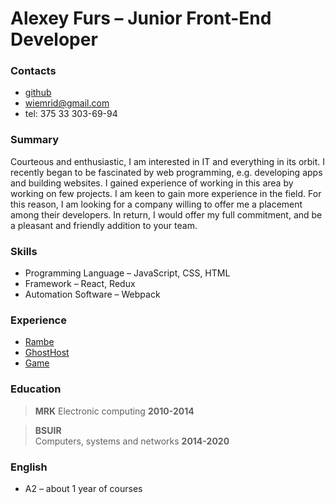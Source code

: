 # Alexey Furs &ndash; Junior Front-End Developer

### Contacts
- [github](https://github.com/FursAleksey)
- [wiemrid@gmail.com](mailto:wiemrid@gmail.com)
- tel: 375 33 303-69-94

### Summary
Courteous and enthusiastic, I am interested in IT and everything in its orbit. I recently began to be fascinated by web programming, e.g. developing apps and building websites.  I gained experience of working in this area by working on few projects.
I am keen to gain more experience in the field. For this reason, I am looking for a company willing to offer me a placement among their developers. In return, I would offer my full commitment, and be a pleasant and friendly addition to your team.

### Skills
- Programming Language &ndash; JavaScript, CSS, HTML
- Framework &ndash; React, Redux 
- Automation Software &ndash; Webpack

### Experience
- [Rambe](https://fursaleksey.github.io/Ramble/)
- [GhostHost](https://fursaleksey.github.io/2018Q3-Markup-1/)
- [Game](https://fursaleksey.github.io/2018Q3-Markup-1/)


### Education
> **MRK**
Electronic computing
**2010-2014**

> **BSUIR**  
Сomputers, systems and networks
**2014-2020** 

### English
- A2 &ndash; about 1 year of courses
